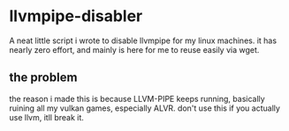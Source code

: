 # llvmpipe-disabler

A neat little script i wrote to disable llvmpipe for my linux machines.
it has nearly zero effort, and mainly is here for me to reuse easily via wget.

## the problem
the reason i made this is because LLVM-PIPE keeps running, basically ruining all my vulkan games, especially ALVR.
don't use this if you actually use llvm, itll break it.
